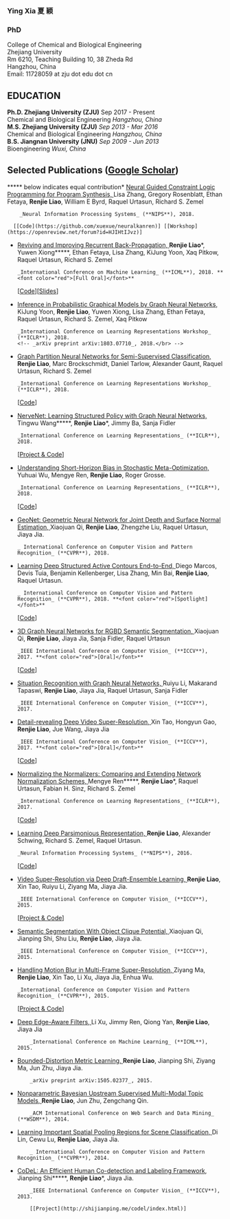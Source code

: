 ### Ying Xia 夏 颖

### PhD

College of Chemical and Biological Engineering<br/>
Zhejiang University<br/>
Rm 6210, Teaching Building 10, 38 Zheda Rd <br/>
Hangzhou, China <br/>
Email: 11728059 at zju dot edu dot cn<br/>


## EDUCATION

**Ph.D.   Zhejiang University (ZJU)**                                 Sep 2017 - Present <br/>
	Chemical and Biological Engineering                              *Hangzhou, China*<br/>
**M.S.    Zhejiang University (ZJU)**                                *Sep 2013 - Mar 2016* <br/>
	Chemical and Biological Engineering                              *Hangzhou, China*<br/>
**B.S.    	Jiangnan University (JNU)**                          *Sep 2009 - Jun 2013* <br/>
	Bioengineering                                                       *Wuxi, China* <br/>

## Selected Publications ([Google Scholar](http://scholar.google.com/citations?user=2wrS35MAAAAJ&amp;hl=en&amp;oi=ao))

  ***** below indicates equal contribution*   [Neural Guided Constraint Logic Programming for Program Synthesis,
](https://arxiv.org/pdf/1809.02840.pdf)
    Lisa Zhang, Gregory Rosenblatt, Ethan Fetaya, **Renjie Liao**, William E Byrd, Raquel Urtasun, Richard S. Zemel

        _Neural Information Processing Systems_ (**NIPS**), 2018.

      [[Code](https://github.com/xuexue/neuralkanren)] [[Workshop](https://openreview.net/forum?id=HJIHtIJvz)]
*   [Reviving and Improving Recurrent Back-Propagation,
](https://arxiv.org/pdf/1803.06396.pdf)
    **Renjie Liao***, Yuwen Xiong*****, Ethan Fetaya, Lisa Zhang, KiJung Yoon, Xaq Pitkow, Raquel Urtasun, Richard S. Zemel

        _International Conference on Machine Learning_ (**ICML**), 2018. **<font color="red">[Full Oral]</font>**

      [[Code](https://github.com/lrjconan/RBP)][[Slides](./papers/rbp_slides.pdf)]

*   [Inference in Probabilistic Graphical Models by Graph Neural Networks,
](https://arxiv.org/pdf/1803.07710.pdf)
    KiJung Yoon, **Renjie Liao**, Yuwen Xiong, Lisa Zhang, Ethan Fetaya, Raquel Urtasun, Richard S. Zemel, Xaq Pitkow

        _International Conference on Learning Representations Workshop_ (**ICLR**), 2018.
        <!-- _arXiv preprint arXiv:1803.07710_, 2018.</br> -->

*   [Graph Partition Neural Networks for Semi-Supervised Classification,
](https://arxiv.org/pdf/1803.06272.pdf)
    **Renjie Liao**, Marc Brockschmidt, Daniel Tarlow, Alexander Gaunt, Raquel Urtasun, Richard S. Zemel

        _International Conference on Learning Representations Workshop_ (**ICLR**), 2018.

      [[Code](https://github.com/Microsoft/graph-partition-neural-network-samples)]
*   [NerveNet: Learning Structured Policy with Graph Neural Networks,
](https://openreview.net/pdf?id=S1sqHMZCb)
    Tingwu Wang*****, **Renjie Liao***, Jimmy Ba, Sanja Fidler

        _International Conference on Learning Representations_ (**ICLR**), 2018.

      [[Project &amp; Code](http://www.cs.toronto.edu/~tingwuwang/nervenet.html)]
*   [Understanding Short-Horizon Bias in Stochastic Meta-Optimization,
](https://arxiv.org/pdf/1803.02021.pdf)
    Yuhuai Wu, Mengye Ren, **Renjie Liao**, Roger Grosse.

        _International Conference on Learning Representations_ (**ICLR**), 2018.

      [[Code](https://github.com/renmengye/meta-optim-public)]

*   [GeoNet: Geometric Neural Network for Joint Depth and Surface Normal Estimation,
](./papers/CVPR_2018_GeoNet.pdf)
    Xiaojuan Qi, **Renjie Liao**, Zhengzhe Liu, Raquel Urtasun, Jiaya Jia.

        _ International Conference on Computer Vision and Pattern Recognition_ (**CVPR**), 2018.

*   [Learning Deep Structured Active Contours End-to-End,
](https://arxiv.org/pdf/1803.06329.pdf)
    Diego Marcos, Devis Tuia, Benjamin Kellenberger, Lisa Zhang, Min Bai, **Renjie Liao**, Raquel Urtasun.

        _ International Conference on Computer Vision and Pattern Recognition_ (**CVPR**), 2018. **<font color="red">[Spotlight]</font>**

      [[Code](https://github.com/dmarcosg/DSAC)]

*   [3D Graph Neural Networks for RGBD Semantic Segmentation,
](./papers/iccv_2017_3DGNN.pdf)
    Xiaojuan Qi, **Renjie Liao**, Jiaya Jia, Sanja Fidler, Raquel Urtasun

        _IEEE International Conference on Computer Vision_ (**ICCV**), 2017. **<font color="red">[Oral]</font>**
      [[Code](https://github.com/xjqicuhk/3DGNN)]

*   [Situation Recognition with Graph Neural Networks,
](./papers/iccv_2017_situation.pdf)
    Ruiyu Li, Makarand Tapaswi, **Renjie Liao**, Jiaya Jia, Raquel Urtasun, Sanja Fidler

        _IEEE International Conference on Computer Vision_ (**ICCV**), 2017.
*   [Detail-revealing Deep Video Super-Resolution,
](./papers/iccv_2017_detail_SR.pdf)
    Xin Tao, Hongyun Gao, **Renjie Liao**, Jue Wang, Jiaya Jia

        _IEEE International Conference on Computer Vision_ (**ICCV**), 2017. **<font color="red">[Oral]</font>**

      [[Code](https://github.com/jiangsutx/SPMC_VideoSR)]

*   [Normalizing the Normalizers: Comparing and Extending Network Normalization Schemes,
](./papers/arXiv_2016_Normalization.pdf)
    Mengye Ren*****, **Renjie Liao***, Raquel Urtasun, Fabian H. Sinz, Richard S. Zemel

        _International Conference on Learning Representations_ (**ICLR**), 2017.

      [[Code](https://github.com/renmengye/div-norm)]

*   [Learning Deep Parsimonious Representation,
](./papers/NIPS_2016_Parsimonious.pdf)
    **Renjie Liao**, Alexander Schwing, Richard S. Zemel, Raquel Urtasun.

        _Neural Information Processing Systems_ (**NIPS**), 2016.

      [[Code](https://github.com/lrjconan/deep_parsimonious)]

*   [Video Super-Resolution via Deep Draft-Ensemble Learning,
](./papers/ICCV_2015_Video.pdf)
    **Renjie Liao**, Xin Tao, Ruiyu Li, Ziyang Ma, Jiaya Jia.

        _IEEE International Conference on Computer Vision_ (**ICCV**), 2015.

      [[Project &amp; Code](http://www.cse.cuhk.edu.hk/leojia/projects/DeepSR/)]

*   [Semantic Segmentation With Object Clique Potential,
](./papers/ICCV_2015_Semantic.pdf)
    Xiaojuan Qi, Jianping Shi, Shu Liu, **Renjie Liao**, Jiaya Jia.

        _IEEE International Conference on Computer Vision_ (**ICCV**), 2015.
*   [Handling Motion Blur in Multi-Frame Super-Resolution,
](./papers/CVPR_2015_Handling.pdf)
    Ziyang Ma, **Renjie Liao**, Xin Tao, Li Xu, Jiaya Jia, Enhua Wu.

        _International Conference on Computer Vision and Pattern Recognition_ (**CVPR**), 2015.

      [[Project &amp; Code](http://www.cse.cuhk.edu.hk/~leojia/projects/mfsr/index.html)]

*   [Deep Edge-Aware Filters,
](./papers/ICML_2015_Deep.pdf)
    Li Xu, Jimmy Ren, Qiong Yan, **Renjie Liao**, Jiaya Jia

    		_International Conference on Machine Learning_ (**ICML**), 2015.
*   [Bounded-Distortion Metric Learning,
](./papers/arXiv_2015_Bounded.pdf)
		**Renjie Liao**, Jianping Shi, Ziyang Ma, Jun Zhu, Jiaya Jia.

    		_arXiv preprint arXiv:1505.02377_, 2015.

*   [Nonparametric Bayesian Upstream Supervised Multi-Modal Topic Models,
](./papers/WSDM_2014_NPBUS.pdf)
		**Renjie Liao**, Jun Zhu, Zengchang Qin.

    		_ACM International Conference on Web Search and Data Mining_ (**WSDM**), 2014.

*   [Learning Important Spatial Pooling Regions for Scene Classification,
](./papers/CVPR_2014_ISPR.pdf)
		Di Lin, Cewu Lu, **Renjie Liao**, Jiaya Jia.

    		_ International Conference on Computer Vision and Pattern Recognition_ (**CVPR**), 2014.

*   [CoDeL: An Efficient Human Co-detection and Labeling Framework,
](./papers/ICCV_2013_CoDeL.pdf)
		Jianping Shi*****, **Renjie Liao***, Jiaya Jia.

    		_IEEE International Conference on Computer Vision_ (**ICCV**), 2013.

			[[Project](http://shijianping.me/codel/index.html)]

<!--*   [Image Super-Resolution Using Local Learnable Kernel Regression,</br>](./papers/ACCV_2012_SR.pdf)
		**Renjie Liao**, Zengchang Qin.</br>
		_Asian Conference on Computer Vision_ (**ACCV**), 2012.  </br>

			[[Code](./code/SR_LLKR.zip)]

## Talks

*   Graph Neural Networks. [IBM Thomas J. Watson Research Center](http://www.research.ibm.com/labs/watson/index.shtml), Yorktown Heights, NY, Aug. 9, 2018*   Graph Neural Networks. [NEC Labs](http://www.nec-labs.com/), Princeton, NJ, Aug. 7, 2018*   Graph Neural Networks. [Borealis AI](http://www.borealisai.com/), Toronto, ON, Jul. 6, 2018*   Reviving and Improving Recurrent Back-Propagation. [Borealis AI](http://www.borealisai.com/), Edmonton, AB, Apr. 27, 2018*   Graph Neural Networks. Department of Computing Science, University of Alberta, Edmonton, AB, Apr. 26, 2018*   Graph Neural Networks. Google Brain, Toronto, Mar. 27, 2018*   Deep Learning on Graphs. [UTMIST](http://utmist.sa.utoronto.ca/), Toronto, ON, Jan. 29, 2018*   Deep Learning on Graphs. [ML Ensemble](http://mlensemble.com/), Toronto, ON, Jan. 20, 2018

## Teaching

*   CSC 321: Introduction to Neural Networks (2017 Winter)*   ECE 521: Inference Algorithms and Machine Learning (2017 Winter)*   CSC 411/2515: Introduction to Machine Learning (2016 Fall)*   CSC 321: Introduction to Neural Networks (2016 Winter)
        The [assignment](http://www.cs.toronto.edu/~guerzhoy/tmp/understand-rnn/) I designed with [Michael Guerzhoy](http://www.cs.toronto.edu/~guerzhoy/) is accepted by _The 8th Symposium On Educational Advances In Artificial Intelligence, Model AI Assignments_, **AAAI**, 2018.
*   CSC 411/2515: Introduction to Machine Learning (2015 Fall)

## Services

*   Journal Reviewer: [IEEE TIP](http://ieeexplore.ieee.org/xpl/RecentIssue.jsp?punumber=83), [IEEE TNNLS](http://ieeexplore.ieee.org/xpl/RecentIssue.jsp?punumber=5962385), [IEEE TCSVT](http://ieeexplore.ieee.org/xpl/RecentIssue.jsp?punumber=76), [IEEE MM](https://ieeexplore.ieee.org/xpl/RecentIssue.jsp?punumber=93), [IJCV](https://link.springer.com/journal/11263), [CVIU](https://www.journals.elsevier.com/computer-vision-and-image-understanding/), [TVCJ](https://link.springer.com/journal/371)*   Conference Reviewer: ICLR 2019, CVPR 2019, NIPS 2018, ECCV 2018, UAI 2018, ICML 2018, CVPR 2018, ICLR 2018, AAAI 2018, NIPS 2017, ICML 2017, ICCV 2017, ICLR 2017, NIPS 2016

## Honors &amp; Awards



## Miscellany

Hobbies: Fingerstyle Guitar, Basketball, Soccer, PC Games.

Last Updated by Renjie: Aug 12 2018
